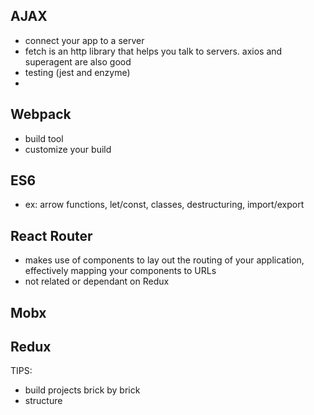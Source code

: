## AJAX
- connect your app to a server
- fetch is an http library that helps you talk to servers. axios and superagent are also good
- testing (jest and enzyme)
- 

## Webpack
- build tool
- customize your build

## ES6
- ex: arrow functions, let/const, classes, destructuring, import/export
 
## React Router
- makes use of components to lay out the routing of your application, effectively mapping your components to URLs
- not related or dependant on Redux

## Mobx

## Redux

TIPS:
- build projects brick by brick
- structure


